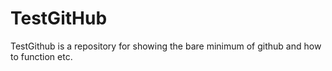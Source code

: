 # TestGitHub
TestGithub is a repository for showing the bare minimum of github and how to  function etc.
